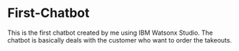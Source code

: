 # First-Chatbot
This is the first chatbot created by me using IBM Watsonx Studio.
The chatbot is basically deals with the customer who want to order the takeouts.
